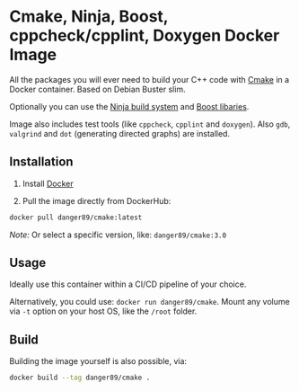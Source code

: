# Cmake, Ninja, Boost, cppcheck/cpplint, Doxygen Docker Image

All the packages you will ever need to build your C++ code with [Cmake](https://cmake.org/) in a Docker container. Based on Debian Buster slim.

Optionally you can use the [Ninja build system](https://ninja-build.org/) and [Boost libaries](https://www.boost.org/).

Image also includes test tools (like `cppcheck`, `cpplint` and `doxygen`). Also `gdb`, `valgrind` and `dot` (generating directed graphs) are installed.

## Installation

1. Install [Docker](https://www.docker.com/)

2. Pull the image directly from DockerHub:

```sh
docker pull danger89/cmake:latest
```

*Note:* Or select a specific version, like: `danger89/cmake:3.0`

## Usage

Ideally use this container within a CI/CD pipeline of your choice.

Alternatively, you could use: `docker run danger89/cmake`. Mount any volume via `-t` option on your host OS, like the `/root` folder.

## Build

Building the image yourself is also possible, via:

```sh
docker build --tag danger89/cmake .
```
